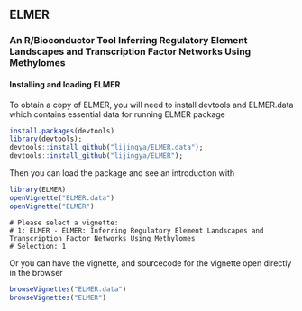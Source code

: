## ELMER
### An R/Bioconductor Tool Inferring Regulatory Element Landscapes and Transcription Factor Networks Using Methylomes

#### Installing and loading ELMER
To obtain a copy of ELMER, you will need to install devtools and ELMER.data which contains essential data for running ELMER package 


```r
install.packages(devtools)
library(devtools);
devtools::install_github("lijingya/ELMER.data");
devtools::install_github("lijingya/ELMER");
```
Then you can load the package and see an introduction with
```r
library(ELMER)
openVignette("ELMER.data")
openVignette("ELMER")
```
```
# Please select a vignette:
# 1: ELMER - ELMER: Inferring Regulatory Element Landscapes and Transcription Factor Networks Using Methylomes
# Selection: 1
```
Or you can have the vignette, and sourcecode for the vignette open directly in the browser
```r
browseVignettes("ELMER.data")
browseVignettes("ELMER")
```
